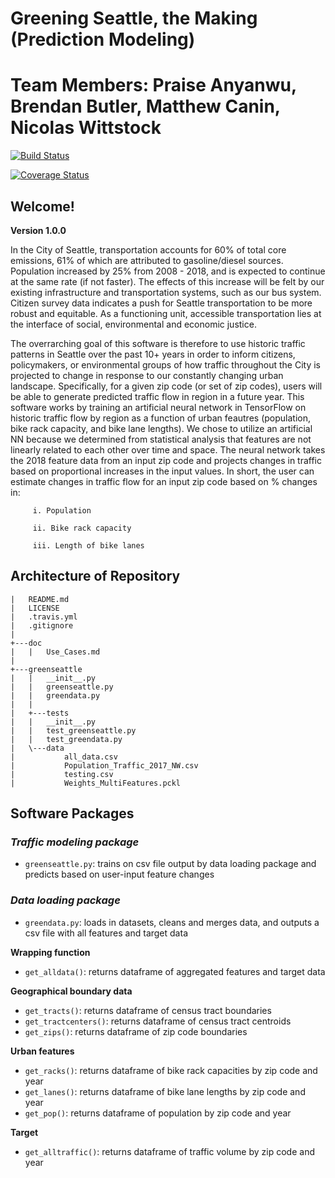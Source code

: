 # Greening Seattle, the Making (Prediction Modeling)
# Team Members: Praise Anyanwu, Brendan Butler, Matthew Canin, Nicolas Wittstock

[![Build Status](https://travis-ci.org/Greening-Seattle/Prediction.svg?branch=main)](https://travis-ci.org/Greening-Seattle/Prediction)

[![Coverage Status](https://coveralls.io/repos/github/Greening-Seattle/Prediction/badge.svg?branch=main)](https://coveralls.io/github/Greening-Seattle/Prediction?branch=main)

## Welcome!
**Version 1.0.0**

In the City of Seattle, transportation accounts for 60% of total core emissions, 61% of which are attributed to
gasoline/diesel sources. Population increased by 25% from 2008 - 2018, and is expected to continue at the same rate
(if not faster). The effects of this increase will be felt by our existing infrastructure and transportation systems,
such as our bus system. Citizen survey data indicates a push for Seattle transportation to be more robust and equitable.
As a functioning unit, accessible transportation lies at the interface of social, environmental and economic justice.

The overrarching goal of this software is therefore to use historic traffic patterns in Seattle over the past 10+ years in
order to inform citizens, policymakers, or environmental groups of how traffic throughout the City is projected to change
in response to our constantly changing urban landscape. Specifically, for a given zip code (or set of zip codes), users will
be able to generate predicted traffic flow in region in a future year. This software works by training an artificial neural network
in TensorFlow on  historic traffic flow by region as a function of urban feautres (population, bike rack capacity, and bike lane lengths).
We chose to utilize an artificial NN because we determined from statistical analysis that features are not linearly related to each other
over time and space. The neural network takes the 2018 feature data from an input zip code and projects changes in traffic based on proportional
increases in the input values. In short, the user can estimate changes in traffic flow for an input zip code based on % changes in:
  
         i. Population
      
         ii. Bike rack capacity
      
         iii. Length of bike lanes
     
## Architecture of Repository
```
|   README.md
|   LICENSE
|   .travis.yml
|   .gitignore
|
+---doc
|   |   Use_Cases.md
|
+---greenseattle
|   |   __init__.py
|   |   greenseattle.py
|   |   greendata.py
|   |
|   +---tests
|   |   __init__.py
|   |   test_greenseattle.py
|   |   test_greendata.py
|   \---data
|           all_data.csv
|           Population_Traffic_2017_NW.csv
|           testing.csv
|           Weights_MultiFeatures.pckl
```

## Software Packages

### ***Traffic modeling package***
* `greenseattle.py`: trains on csv file output by data loading package and predicts based on user-input feature changes

### ***Data loading package***
* `greendata.py`: loads in datasets, cleans and merges data, and outputs a csv file with all features and target data

**Wrapping function**
* `get_alldata()`: returns dataframe of aggregated features and target data

**Geographical boundary data**
* `get_tracts()`: returns dataframe of census tract boundaries
* `get_tractcenters()`: returns dataframe of census tract centroids
* `get_zips()`: returns dataframe of zip code boundaries

**Urban features**
* `get_racks()`: returns dataframe of bike rack capacities by zip code and year
* `get_lanes()`: returns dataframe of bike lane lengths by zip code and year
* `get_pop()`: returns dataframe of population by zip code and year

**Target**
* `get_alltraffic()`: returns dataframe of traffic volume by zip code and year
